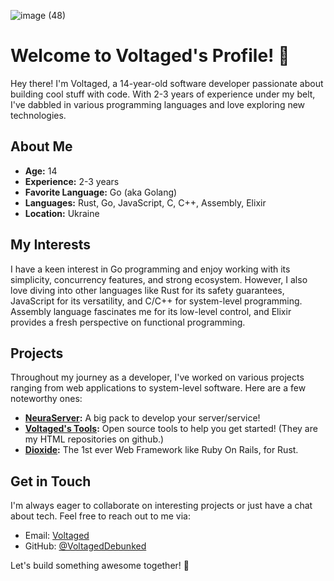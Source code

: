 ![image (48)](https://res.cloudinary.com/daily-now/image/upload/s--owE3v0iB--/f_auto/v1718108963/ugc/content_b6bc9bfa-183f-4d16-930c-d3b9739fc3e5)


# Welcome to Voltaged's Profile! 👋

Hey there! I'm Voltaged, a 14-year-old software developer passionate about building cool stuff with code. With 2-3 years of experience under my belt, I've dabbled in various programming languages and love exploring new technologies.

## About Me

- **Age:** 14
- **Experience:** 2-3 years
- **Favorite Language:** Go (aka Golang)
- **Languages:** Rust, Go, JavaScript, C, C++, Assembly, Elixir
- **Location:** Ukraine

## My Interests

I have a keen interest in Go programming and enjoy working with its simplicity, concurrency features, and strong ecosystem. However, I also love diving into other languages like Rust for its safety guarantees, JavaScript for its versatility, and C/C++ for system-level programming. Assembly language fascinates me for its low-level control, and Elixir provides a fresh perspective on functional programming.

## Projects

Throughout my journey as a developer, I've worked on various projects ranging from web applications to system-level software. Here are a few noteworthy ones:

- **[NeuraServer](https://github.com/NeuraServer/NeuraServer):** A big pack to develop your server/service!
- **[Voltaged's Tools](https://github.com/voltageddebunked):** Open source tools to help you get started! (They are my HTML repositories on github.)
- **[Dioxide](https://dioxide-rs.static.domains):** The 1st ever Web Framework like Ruby On Rails, for Rust.
## Get in Touch

I'm always eager to collaborate on interesting projects or just have a chat about tech. Feel free to reach out to me via:

- Email: [Voltaged](mailto:rusindanilo@gmail.com)
- GitHub: [@VoltagedDebunked](https://github.com/VoltagedDebunked)

Let's build something awesome together! 🚀
